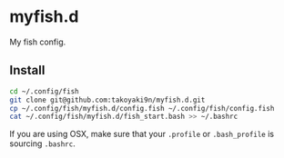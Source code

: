 # myfish.d
My fish config.

## Install
```bash
cd ~/.config/fish
git clone git@github.com:takoyaki9n/myfish.d.git
cp ~/.config/fish/myfish.d/config.fish ~/.config/fish/config.fish
cat ~/.config/fish/myfish.d/fish_start.bash >> ~/.bashrc
```
If you are using OSX, make sure that your `.profile` or `.bash_profile` is sourcing `.bashrc`.